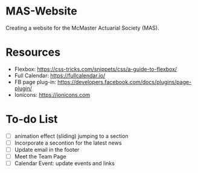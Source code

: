 # MAS-Website
Creating a website for the McMaster Actuarial Society (MAS). 

# Resources 
* Flexbox: https://css-tricks.com/snippets/css/a-guide-to-flexbox/
* Full Calendar: https://fullcalendar.io/
* FB page plug-in: https://developers.facebook.com/docs/plugins/page-plugin/
* Ionicons: https://ionicons.com

# To-do List
- [ ] animation effect (sliding) jumping to a section
- [ ] Incorporate a secontion for the latest news 
- [ ] Update email in the footer
- [ ] Meet the Team Page
- [ ] Calendar Event: update events and links